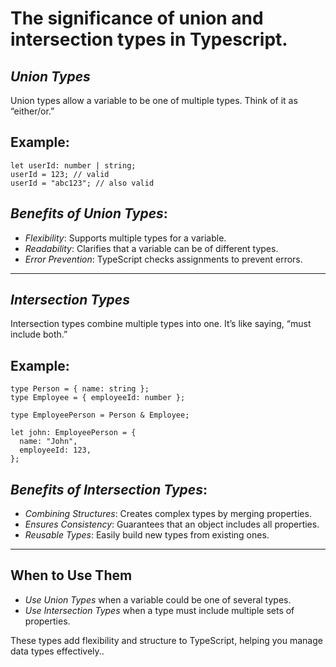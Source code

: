 # The significance of union and intersection types in Typescript.

## _Union Types_

Union types allow a variable to be one of multiple types. Think of it as “either/or.”

## Example:

```tsx
let userId: number | string;
userId = 123; // valid
userId = "abc123"; // also valid
```

## _Benefits of Union Types_:

- _Flexibility_: Supports multiple types for a variable.
- _Readability_: Clarifies that a variable can be of different types.
- _Error Prevention_: TypeScript checks assignments to prevent errors.

---

## _Intersection Types_

Intersection types combine multiple types into one. It’s like saying, “must include both.”

## Example:

```tsx
type Person = { name: string };
type Employee = { employeeId: number };

type EmployeePerson = Person & Employee;

let john: EmployeePerson = {
  name: "John",
  employeeId: 123,
};
```

## _Benefits of Intersection Types_:

- _Combining Structures_: Creates complex types by merging properties.
- _Ensures Consistency_: Guarantees that an object includes all properties.
- _Reusable Types_: Easily build new types from existing ones.

---

## When to Use Them

- _Use Union Types_ when a variable could be one of several types.
- _Use Intersection Types_ when a type must include multiple sets of properties.

These types add flexibility and structure to TypeScript, helping you manage data types effectively..
